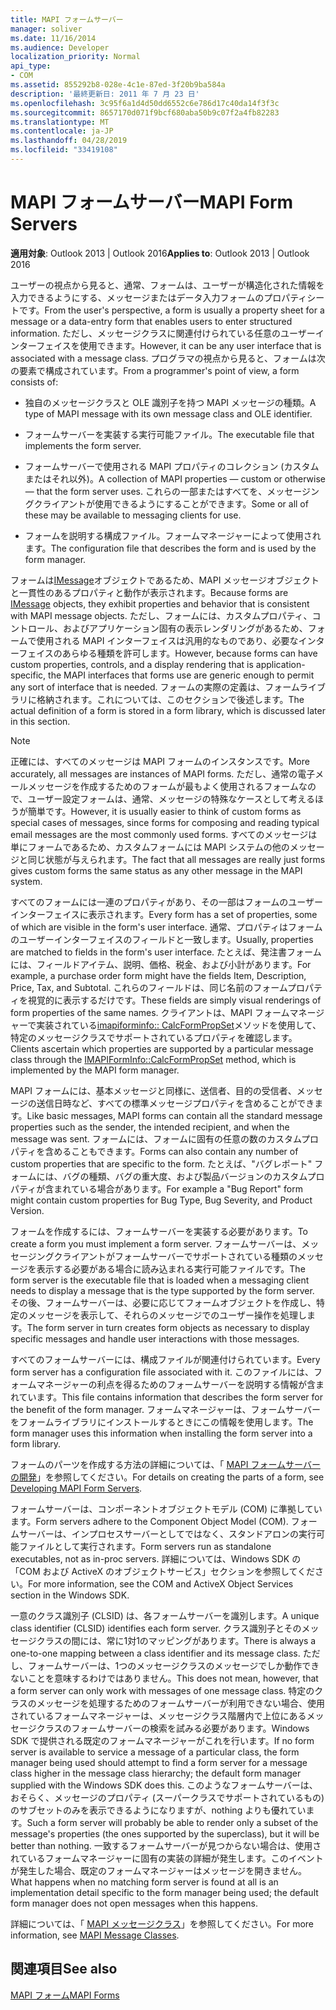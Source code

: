 ```yaml
---
title: MAPI フォームサーバー
manager: soliver
ms.date: 11/16/2014
ms.audience: Developer
localization_priority: Normal
api_type:
- COM
ms.assetid: 855292b8-028e-4c1e-87ed-3f20b9ba584a
description: '最終更新日: 2011 年 7 月 23 日'
ms.openlocfilehash: 3c95f6a1d4d50dd6552c6e786d17c40da14f3f3c
ms.sourcegitcommit: 8657170d071f9bcf680aba50b9c07f2a4fb82283
ms.translationtype: MT
ms.contentlocale: ja-JP
ms.lasthandoff: 04/28/2019
ms.locfileid: "33419108"
---
```

# <a name="mapi-form-servers"></a><span data-ttu-id="f8266-103">MAPI フォームサーバー</span><span class="sxs-lookup"><span data-stu-id="f8266-103">MAPI Form Servers</span></span>

  
  
<span data-ttu-id="f8266-104">**適用対象**: Outlook 2013 | Outlook 2016</span><span class="sxs-lookup"><span data-stu-id="f8266-104">**Applies to**: Outlook 2013 | Outlook 2016</span></span> 
  
<span data-ttu-id="f8266-105">ユーザーの視点から見ると、通常、フォームは、ユーザーが構造化された情報を入力できるようにする、メッセージまたはデータ入力フォームのプロパティシートです。</span><span class="sxs-lookup"><span data-stu-id="f8266-105">From the user's perspective, a form is usually a property sheet for a message or a data-entry form that enables users to enter structured information.</span></span> <span data-ttu-id="f8266-106">ただし、メッセージクラスに関連付けられている任意のユーザーインターフェイスを使用できます。</span><span class="sxs-lookup"><span data-stu-id="f8266-106">However, it can be any user interface that is associated with a message class.</span></span> <span data-ttu-id="f8266-107">プログラマの視点から見ると、フォームは次の要素で構成されています。</span><span class="sxs-lookup"><span data-stu-id="f8266-107">From a programmer's point of view, a form consists of:</span></span>
  
- <span data-ttu-id="f8266-108">独自のメッセージクラスと OLE 識別子を持つ MAPI メッセージの種類。</span><span class="sxs-lookup"><span data-stu-id="f8266-108">A type of MAPI message with its own message class and OLE identifier.</span></span>
    
- <span data-ttu-id="f8266-109">フォームサーバーを実装する実行可能ファイル。</span><span class="sxs-lookup"><span data-stu-id="f8266-109">The executable file that implements the form server.</span></span>
    
- <span data-ttu-id="f8266-110">フォームサーバーで使用される MAPI プロパティのコレクション (カスタムまたはそれ以外)。</span><span class="sxs-lookup"><span data-stu-id="f8266-110">A collection of MAPI properties — custom or otherwise — that the form server uses.</span></span> <span data-ttu-id="f8266-111">これらの一部またはすべてを、メッセージングクライアントが使用できるようにすることができます。</span><span class="sxs-lookup"><span data-stu-id="f8266-111">Some or all of these may be available to messaging clients for use.</span></span>
    
- <span data-ttu-id="f8266-112">フォームを説明する構成ファイル。フォームマネージャーによって使用されます。</span><span class="sxs-lookup"><span data-stu-id="f8266-112">The configuration file that describes the form and is used by the form manager.</span></span>
    
<span data-ttu-id="f8266-113">フォームは[IMessage](imessageimapiprop.md)オブジェクトであるため、MAPI メッセージオブジェクトと一貫性のあるプロパティと動作が表示されます。</span><span class="sxs-lookup"><span data-stu-id="f8266-113">Because forms are [IMessage](imessageimapiprop.md) objects, they exhibit properties and behavior that is consistent with MAPI message objects.</span></span> <span data-ttu-id="f8266-114">ただし、フォームには、カスタムプロパティ、コントロール、およびアプリケーション固有の表示レンダリングがあるため、フォームで使用される MAPI インターフェイスは汎用的なものであり、必要なインターフェイスのあらゆる種類を許可します。</span><span class="sxs-lookup"><span data-stu-id="f8266-114">However, because forms can have custom properties, controls, and a display rendering that is application-specific, the MAPI interfaces that forms use are generic enough to permit any sort of interface that is needed.</span></span> <span data-ttu-id="f8266-115">フォームの実際の定義は、フォームライブラリに格納されます。これについては、このセクションで後述します。</span><span class="sxs-lookup"><span data-stu-id="f8266-115">The actual definition of a form is stored in a form library, which is discussed later in this section.</span></span> 
  
> [!NOTE]
> <span data-ttu-id="f8266-116">正確には、すべてのメッセージは MAPI フォームのインスタンスです。</span><span class="sxs-lookup"><span data-stu-id="f8266-116">More accurately, all messages are instances of MAPI forms.</span></span> <span data-ttu-id="f8266-117">ただし、通常の電子メールメッセージを作成するためのフォームが最もよく使用されるフォームなので、ユーザー設定フォームは、通常、メッセージの特殊なケースとして考えるほうが簡単です。</span><span class="sxs-lookup"><span data-stu-id="f8266-117">However, it is usually easier to think of custom forms as special cases of messages, since forms for composing and reading typical email messages are the most commonly used forms.</span></span> <span data-ttu-id="f8266-118">すべてのメッセージは単にフォームであるため、カスタムフォームには MAPI システムの他のメッセージと同じ状態が与えられます。</span><span class="sxs-lookup"><span data-stu-id="f8266-118">The fact that all messages are really just forms gives custom forms the same status as any other message in the MAPI system.</span></span> 
  
<span data-ttu-id="f8266-119">すべてのフォームには一連のプロパティがあり、その一部はフォームのユーザーインターフェイスに表示されます。</span><span class="sxs-lookup"><span data-stu-id="f8266-119">Every form has a set of properties, some of which are visible in the form's user interface.</span></span> <span data-ttu-id="f8266-120">通常、プロパティはフォームのユーザーインターフェイスのフィールドと一致します。</span><span class="sxs-lookup"><span data-stu-id="f8266-120">Usually, properties are matched to fields in the form's user interface.</span></span> <span data-ttu-id="f8266-121">たとえば、発注書フォームには、フィールドアイテム、説明、価格、税金、および小計があります。</span><span class="sxs-lookup"><span data-stu-id="f8266-121">For example, a purchase order form might have the fields Item, Description, Price, Tax, and Subtotal.</span></span> <span data-ttu-id="f8266-122">これらのフィールドは、同じ名前のフォームプロパティを視覚的に表示するだけです。</span><span class="sxs-lookup"><span data-stu-id="f8266-122">These fields are simply visual renderings of form properties of the same names.</span></span> <span data-ttu-id="f8266-123">クライアントは、MAPI フォームマネージャーで実装されている[imapiforminfo:: CalcFormPropSet](imapiforminfo-calcformpropset.md)メソッドを使用して、特定のメッセージクラスでサポートされているプロパティを確認します。</span><span class="sxs-lookup"><span data-stu-id="f8266-123">Clients ascertain which properties are supported by a particular message class through the [IMAPIFormInfo::CalcFormPropSet](imapiforminfo-calcformpropset.md) method, which is implemented by the MAPI form manager.</span></span> 
  
<span data-ttu-id="f8266-124">MAPI フォームには、基本メッセージと同様に、送信者、目的の受信者、メッセージの送信日時など、すべての標準メッセージプロパティを含めることができます。</span><span class="sxs-lookup"><span data-stu-id="f8266-124">Like basic messages, MAPI forms can contain all the standard message properties such as the sender, the intended recipient, and when the message was sent.</span></span> <span data-ttu-id="f8266-125">フォームには、フォームに固有の任意の数のカスタムプロパティを含めることもできます。</span><span class="sxs-lookup"><span data-stu-id="f8266-125">Forms can also contain any number of custom properties that are specific to the form.</span></span> <span data-ttu-id="f8266-126">たとえば、"バグレポート" フォームには、バグの種類、バグの重大度、および製品バージョンのカスタムプロパティが含まれている場合があります。</span><span class="sxs-lookup"><span data-stu-id="f8266-126">For example a "Bug Report" form might contain custom properties for Bug Type, Bug Severity, and Product Version.</span></span>
  
<span data-ttu-id="f8266-127">フォームを作成するには、フォームサーバーを実装する必要があります。</span><span class="sxs-lookup"><span data-stu-id="f8266-127">To create a form you must implement a form server.</span></span> <span data-ttu-id="f8266-128">フォームサーバーは、メッセージングクライアントがフォームサーバーでサポートされている種類のメッセージを表示する必要がある場合に読み込まれる実行可能ファイルです。</span><span class="sxs-lookup"><span data-stu-id="f8266-128">The form server is the executable file that is loaded when a messaging client needs to display a message that is the type supported by the form server.</span></span> <span data-ttu-id="f8266-129">その後、フォームサーバーは、必要に応じてフォームオブジェクトを作成し、特定のメッセージを表示して、それらのメッセージでのユーザー操作を処理します。</span><span class="sxs-lookup"><span data-stu-id="f8266-129">The form server in turn creates form objects as necessary to display specific messages and handle user interactions with those messages.</span></span>
  
<span data-ttu-id="f8266-130">すべてのフォームサーバーには、構成ファイルが関連付けられています。</span><span class="sxs-lookup"><span data-stu-id="f8266-130">Every form server has a configuration file associated with it.</span></span> <span data-ttu-id="f8266-131">このファイルには、フォームマネージャーの利点を得るためのフォームサーバーを説明する情報が含まれています。</span><span class="sxs-lookup"><span data-stu-id="f8266-131">This file contains information that describes the form server for the benefit of the form manager.</span></span> <span data-ttu-id="f8266-132">フォームマネージャーは、フォームサーバーをフォームライブラリにインストールするときにこの情報を使用します。</span><span class="sxs-lookup"><span data-stu-id="f8266-132">The form manager uses this information when installing the form server into a form library.</span></span>
  
<span data-ttu-id="f8266-133">フォームのパーツを作成する方法の詳細については、「 [MAPI フォームサーバーの開発](developing-mapi-form-servers.md)」を参照してください。</span><span class="sxs-lookup"><span data-stu-id="f8266-133">For details on creating the parts of a form, see [Developing MAPI Form Servers](developing-mapi-form-servers.md).</span></span>
  
<span data-ttu-id="f8266-134">フォームサーバーは、コンポーネントオブジェクトモデル (COM) に準拠しています。</span><span class="sxs-lookup"><span data-stu-id="f8266-134">Form servers adhere to the Component Object Model (COM).</span></span> <span data-ttu-id="f8266-135">フォームサーバーは、インプロセスサーバーとしてではなく、スタンドアロンの実行可能ファイルとして実行されます。</span><span class="sxs-lookup"><span data-stu-id="f8266-135">Form servers run as standalone executables, not as in-proc servers.</span></span> <span data-ttu-id="f8266-136">詳細については、Windows SDK の「COM および ActiveX のオブジェクトサービス」セクションを参照してください。</span><span class="sxs-lookup"><span data-stu-id="f8266-136">For more information, see the COM and ActiveX Object Services section in the Windows SDK.</span></span>
  
<span data-ttu-id="f8266-137">一意のクラス識別子 (CLSID) は、各フォームサーバーを識別します。</span><span class="sxs-lookup"><span data-stu-id="f8266-137">A unique class identifier (CLSID) identifies each form server.</span></span> <span data-ttu-id="f8266-138">クラス識別子とそのメッセージクラスの間には、常に1対1のマッピングがあります。</span><span class="sxs-lookup"><span data-stu-id="f8266-138">There is always a one-to-one mapping between a class identifier and its message class.</span></span> <span data-ttu-id="f8266-139">ただし、フォームサーバーは、1つのメッセージクラスのメッセージでしか動作できないことを意味するわけではありません。</span><span class="sxs-lookup"><span data-stu-id="f8266-139">This does not mean, however, that a form server can only work with messages of one message class.</span></span> <span data-ttu-id="f8266-140">特定のクラスのメッセージを処理するためのフォームサーバーが利用できない場合、使用されているフォームマネージャーは、メッセージクラス階層内で上位にあるメッセージクラスのフォームサーバーの検索を試みる必要があります。Windows SDK で提供される既定のフォームマネージャーがこれを行います。</span><span class="sxs-lookup"><span data-stu-id="f8266-140">If no form server is available to service a message of a particular class, the form manager being used should attempt to find a form server for a message class higher in the message class hierarchy; the default form manager supplied with the Windows SDK does this.</span></span> <span data-ttu-id="f8266-141">このようなフォームサーバーは、おそらく、メッセージのプロパティ (スーパークラスでサポートされているもの) のサブセットのみを表示できるようになりますが、nothing よりも優れています。</span><span class="sxs-lookup"><span data-stu-id="f8266-141">Such a form server will probably be able to render only a subset of the message's properties (the ones supported by the superclass), but it will be better than nothing.</span></span> <span data-ttu-id="f8266-142">一致するフォームサーバーが見つからない場合は、使用されているフォームマネージャーに固有の実装の詳細が発生します。このイベントが発生した場合、既定のフォームマネージャーはメッセージを開きません。</span><span class="sxs-lookup"><span data-stu-id="f8266-142">What happens when no matching form server is found at all is an implementation detail specific to the form manager being used; the default form manager does not open messages when this happens.</span></span>
  
<span data-ttu-id="f8266-143">詳細については、「 [MAPI メッセージクラス](mapi-message-classes.md)」を参照してください。</span><span class="sxs-lookup"><span data-stu-id="f8266-143">For more information, see [MAPI Message Classes](mapi-message-classes.md).</span></span>
  
## <a name="see-also"></a><span data-ttu-id="f8266-144">関連項目</span><span class="sxs-lookup"><span data-stu-id="f8266-144">See also</span></span>



[<span data-ttu-id="f8266-145">MAPI フォーム</span><span class="sxs-lookup"><span data-stu-id="f8266-145">MAPI Forms</span></span>](mapi-forms.md)

